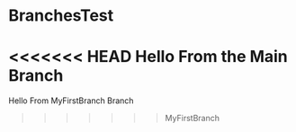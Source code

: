 # BranchesTest

<<<<<<< HEAD
Hello From the Main Branch
=======
Hello From MyFirstBranch Branch
>>>>>>> MyFirstBranch

